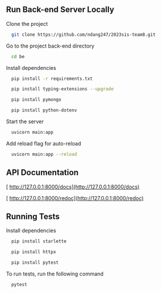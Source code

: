 ## Run Back-end Server Locally

Clone the project

```bash
  git clone https://github.com/ndang247/2023sis-team8.git
```

Go to the project back-end directory

```bash
  cd be
```

Install dependencies

```bash
  pip install -r requirements.txt
```

```bash
  pip install typing-extensions --upgrade
```

```bash
  pip install pymongo
```

```bash
  pip install python-dotenv
```

Start the server

```bash
  uvicorn main:app
```

Add reload flag for auto-reload

```bash
  uvicorn main:app --reload
```

## API Documentation

[ http://127.0.0.1:8000/docs](http://127.0.0.1:8000/docs)

[ http://127.0.0.1:8000/redoc](http://127.0.0.1:8000/redoc)

## Running Tests

Install dependencies

```bash
  pip install starlette
```

```bash
  pip install httpx
```

```bash
  pip install pytest
```

To run tests, run the following command

```bash
  pytest
```
